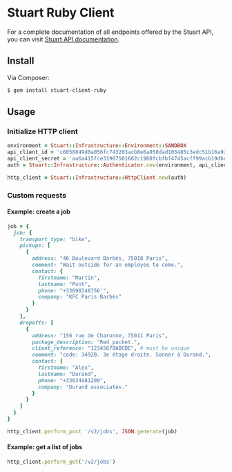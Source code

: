 # Stuart Ruby Client
For a complete documentation of all endpoints offered by the Stuart API, you can visit [Stuart API documentation](https://stuart.api-docs.io).

## Install
Via Composer:

``` bash
$ gem install stuart-client-ruby
```

## Usage

### Initialize HTTP client

```ruby
environment = Stuart::Infrastructure::Environment::SANDBOX
api_client_id = 'c6058849d0a056fc743203acb8e6a850dad103485c3edc51b16a9260cc7a7689' # can be found here: https://admin-sandbox.stuart.com/client/api
api_client_secret = 'aa6a415fce31967501662c1960fcbfbf4745acff99acb19dbc1aae6f76c9c618' # can be found here: https://admin-sandbox.stuart.com/client/api
auth = Stuart::Infrastructure::Authenticator.new(environment, api_client_id, api_client_secret)

http_client = Stuart::Infrastructure::HttpClient.new(auth)
```

### Custom requests

#### Example: create a job

```ruby
job = {
  job: {
    transport_type: "bike",
    pickups: [
      {
        address: "46 Boulevard Barbès, 75018 Paris",
        comment: "Wait outside for an employee to come.",
        contact: {
          firstname: "Martin",
          lastname: "Pont",
          phone: "+33698348756'",
          company: "KFC Paris Barbès"
        }
      }
    ],
    dropoffs: [
      {
        address: "156 rue de Charonne, 75011 Paris",
        package_description: "Red packet.",
        client_reference: "12345678ABCDE", # must be unique
        comment: "code: 3492B. 3e étage droite. Sonner à Durand.",
        contact: {
          firstname: "Alex",
          lastname: "Durand",
          phone: "+33634981209",
          company: "Durand associates."
        }
      }
    ]
  }
}

http_client.perform_post '/v2/jobs', JSON.generate(job)
```

#### Example: get a list of jobs

```ruby
http_client.perform_get('/v2/jobs')
```
